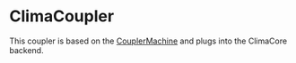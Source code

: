 # ClimaCoupler

This coupler is based on the [CouplerMachine](https://github.com/CliMA/CouplerMachine/tree/main/experiments/SlabLand) and plugs into the ClimaCore backend. 

